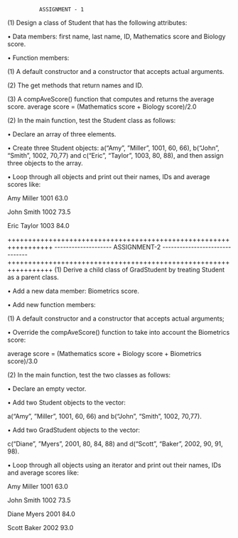               ASSIGNMENT - 1

(1)	Design a class of Student that has the following attributes:

•	Data members: first name, last name, ID, Mathematics score and Biology score.

•	Function members: 

(1) A default constructor and a constructor that accepts actual arguments.

(2) The get methods that return names and ID. 

(3) A compAveScore() function that computes and returns the average score. average score = (Mathematics score + Biology score)/2.0

(2)	In the main function, test the Student class as follows:

•	Declare an array of three elements.

•	Create three Student objects:  a(“Amy”, ”Miller”, 1001, 60, 66),  b(“John”, “Smith”, 1002, 70,77) and c(“Eric”, “Taylor”, 1003, 80, 88), and then assign three objects to the array.

•	Loop through all objects and print out their names, IDs and average scores like:

Amy   Miller  1001  63.0

John  Smith   1002  73.5

Eric  Taylor  1003  84.0



+++++++++++++++++++++++++++++++++++++++++++++++++++++++++++++++++
-------------------- ASSIGNMENT-2 -------------------------------
+++++++++++++++++++++++++++++++++++++++++++++++++++++++++++++++++
(1)	Derive a child class of GradStudent by treating Student as a parent class.

•	Add a new data member: Biometrics score. 

•	Add new function members: 

(1) A default constructor and a constructor that accepts actual arguments; 

•	Override the compAveScore() function to take into account the Biometrics score:

average score = (Mathematics score + Biology score + Biometrics score)/3.0


(2)	In the main function, test the two classes as follows:

•	Declare an empty vector.

•	Add two Student objects to the vector:  

a(“Amy”, ”Miller”, 1001, 60, 66) and  b(“John”, “Smith”, 1002, 70,77).

•	Add two GradStudent objects to the vector: 

c(“Diane”, ”Myers”, 2001, 80, 84, 88) and  d(“Scott”, “Baker”, 2002, 90, 91, 98).

•	Loop through all objects using an iterator and print out their names, IDs and average scores like:


Amy    Miller  1001  63.0

John   Smith   1002  73.5

Diane  Myers   2001  84.0

Scott  Baker   2002  93.0
